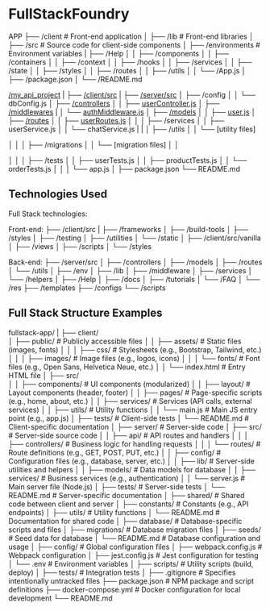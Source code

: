 # FullStackFoundry

APP
├── /client                       # Front-end application
│   ├── /lib                      # Front-end libraries
│   ├── /src                      # Source code for client-side components
│
├── /environments                 # Environment variables
|
├── /Help
│   │   ├── /components
│   │   ├── /containers
│   │   ├── /context
│   │   ├── /hooks
│   │   ├── /services
│   │   ├── /state
│   │   ├── /styles
│   │   ├── /routes
│   │   ├── /utils
│   │   └── /App.js
│   ├── /package.json
│   └── /README.md

[/my_api_project](/APP)
|
├── [/client/src](/APP/client/)
|
├── [/server/src](/APP/server/)
│   ├── /config
│   │   └── dbConfig.js
│   ├── [/controllers](/APP/server/src/controllers/)
│   │   ├── [userController.js](/APP/server/src/controllers/PostgreSQL/usersController.js)
│   ├── [/middlewares](/APP/server/src/middleware/)
|   │   └── [authMiddleware.js](/APP/server/src/middleware/authMiddleware.js)
│   ├── [/models](/APP/server/src/models/)
│   │   ├── [user.js](/APP/server/src/models/PostgreSQL/users.js)
│   ├── [/routes](/APP/server/src/routes)
│   │   ├── [userRoutes.js](/APP/server/src/routes/PostgreSQL/usersRoutes.js)
│   │
│   ├── /services
│   │   ├── userService.js
│   │   └── chatService.js
|   |
│   ├── /utils
│   │   └── [utility files]

│   │
│   ├── /migrations
│   │   └── [migration files]
│   │

│   │
│   ├── /tests
│   │   ├── userTests.js
│   │   ├── productTests.js
│   │   └── orderTests.js
│   │
│   └── app.js
│
├── package.json
└── README.md

## Technologies Used

Full Stack technologies:

Front-end:
├── /client/src
|   ├── /frameworks
│   ├── /build-tools
│   ├── /styles
│   ├── /testing
│   ├── /utilities
│   └── /static
│
├── /client/src/vanilla
│   ├── /views
│   ├── /scripts
│   └── /styles

Back-end:
├── /server/src
│   ├── /controllers
│   ├── /models
│   ├── /routes
│   └── /utils
│
├── /env
│
├── /lib
│   ├── /middleware
│   ├── /services
│   └── /helpers
│
├── /Help
│   ├── /docs
│   ├── /tutorials
│   └── /FAQ
│
└── /res
    ├── /templates
    ├── /configs
    └── /scripts

## Full Stack Structure Examples

fullstack-app/
|   ├── client/                    
│   ├── public/                    # Publicly accessible files
│   │   ├── assets/                # Static files (images, fonts)
│   │   │   ├── css/               # Stylesheets (e.g., Bootstrap, Tailwind, etc.)
│   │   │   ├── images/            # Image files (e.g., logos, icons)
│   │   │   └── fonts/             # Font files (e.g., Open Sans, Helvetica Neue, etc.)
│   │   └── index.html             # Entry HTML file
│   ├── src/                       
│   │   ├── components/            # UI components (modularized)
│   │   ├── layout/                # Layout components (header, footer)
│   │   ├── pages/                 # Page-specific scripts (e.g., home, about, etc.)
│   │   ├── services/              # Services (API calls, external services)
│   │   ├── utils/                 # Utility functions
│   │   └── main.js                # Main JS entry point (e.g., app.js)
│   ├── tests/                     # Client-side tests
│   └── README.md                  # Client-specific documentation
│
├── server/                        # Server-side code
│   ├── src/                       # Server-side source code
│   │   ├── api/                   # API routes and handlers
│   │   │   ├── controllers/       # Business logic for handling requests
│   │   │   └── routes/            # Route definitions (e.g., GET, POST, PUT, etc.)
│   │   ├── config/                # Configuration files (e.g., database, server, etc.)
│   │   ├── lib/                   # Server-side utilities and helpers
│   │   ├── models/                # Data models for database
│   │   ├── services/              # Business services (e.g., authentication)
│   │   └── server.js              # Main server file (Node.js)
│   ├── tests/                     # Server-side tests
│   └── README.md                  # Server-specific documentation
│
├── shared/                        # Shared code between client and server
│   ├── constants/                 # Constants (e.g., API endpoints)
│   ├── utils/                     # Utility functions
│   └── README.md                  # Documentation for shared code
│
├── database/                      # Database-specific scripts and files
│   ├── migrations/                # Database migration files
│   ├── seeds/                     # Seed data for database
│   └── README.md                  # Database configuration and usage
│
├── config/                        # Global configuration files
│   ├── webpack.config.js          # Webpack configuration
│   ├── jest.config.js             # Jest configuration for testing
│   └── .env                       # Environment variables
│
├── scripts/                       # Utility scripts (build, deploy)
│
├── tests/                         # Integration tests
│
├── .gitignore                     # Specifies intentionally untracked files
├── package.json                   # NPM package and script definitions
├── docker-compose.yml             # Docker configuration for local development
└── README.md
